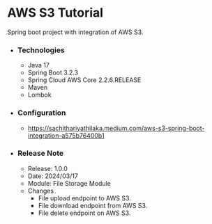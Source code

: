 # AWS S3 Tutorial
Spring boot project with integration of AWS S3.

* ### Technologies
  * Java 17
  * Spring Boot 3.2.3
  * Spring Cloud AWS Core 2.2.6.RELEASE
  * Maven
  * Lombok
  
* ### Configuration
  * https://sachithariyathilaka.medium.com/aws-s3-spring-boot-integration-a575b76400b1
  
* ### Release Note

  * Release: 1.0.0
  * Date: 2024/03/17
  * Module: File Storage Module
  * Changes
      * File upload endpoint to AWS S3.
      * File download endpoint from AWS S3.
      * File delete endpoint on AWS S3.
